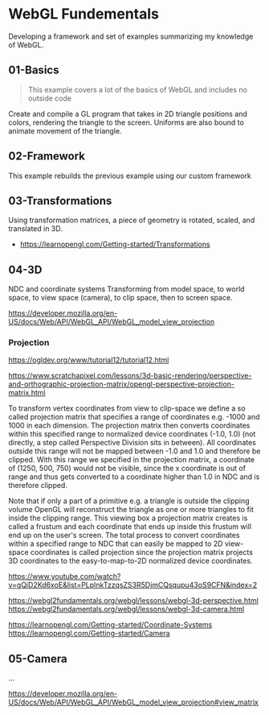 # WebGL Fundementals

Developing a framework and set of examples summarizing my knowledge of WebGL.

## 01-Basics

> This example covers a lot of the basics of WebGL and includes no outside code

Create and compile a GL program that takes in 2D triangle positions and colors, rendering the triangle to the screen. Uniforms are also bound to animate movement of the triangle.

## 02-Framework

This example rebuilds the previous example using our custom framework

## 03-Transformations

Using transformation matrices, a piece of geometry is rotated, scaled, and translated in 3D.

* https://learnopengl.com/Getting-started/Transformations

## 04-3D

NDC and coordinate systems
Transforming from model space, to world space, to view space (camera), to clip space, then to screen space.

https://developer.mozilla.org/en-US/docs/Web/API/WebGL_API/WebGL_model_view_projection

### Projection

https://ogldev.org/www/tutorial12/tutorial12.html

https://www.scratchapixel.com/lessons/3d-basic-rendering/perspective-and-orthographic-projection-matrix/opengl-perspective-projection-matrix.html

To transform vertex coordinates from view to clip-space we define a so called projection matrix that specifies a range of coordinates e.g. -1000 and 1000 in each dimension. The projection matrix then converts coordinates within this specified range to normalized device coordinates (-1.0, 1.0) (not directly, a step called Perspective Division sits in between). All coordinates outside this range will not be mapped between -1.0 and 1.0 and therefore be clipped. With this range we specified in the projection matrix, a coordinate of (1250, 500, 750) would not be visible, since the x coordinate is out of range and thus gets converted to a coordinate higher than 1.0 in NDC and is therefore clipped.

Note that if only a part of a primitive e.g. a triangle is outside the clipping volume OpenGL will reconstruct the triangle as one or more triangles to fit inside the clipping range.
This viewing box a projection matrix creates is called a frustum and each coordinate that ends up inside this frustum will end up on the user's screen. The total process to convert coordinates within a specified range to NDC that can easily be mapped to 2D view-space coordinates is called projection since the projection matrix projects 3D coordinates to the easy-to-map-to-2D normalized device coordinates.

https://www.youtube.com/watch?v=gQiD2Kd6xoE&list=PLplnkTzzqsZS3R5DjmCQsqupu43oS9CFN&index=2

https://webgl2fundamentals.org/webgl/lessons/webgl-3d-perspective.html
https://webgl2fundamentals.org/webgl/lessons/webgl-3d-camera.html

https://learnopengl.com/Getting-started/Coordinate-Systems
https://learnopengl.com/Getting-started/Camera


## 05-Camera
...

https://developer.mozilla.org/en-US/docs/Web/API/WebGL_API/WebGL_model_view_projection#view_matrix
